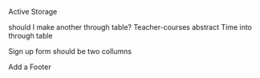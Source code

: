 Active Storage


should I make another through table?
    Teacher-courses
        abstract Time into through table

Sign up form should be two collumns

Add a Footer